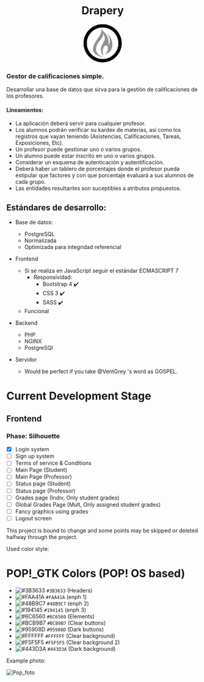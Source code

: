 <h1 align="center"> Drapery </h1>

<p align="center">
    <img height=100 width=100 src="img/drapery-logo.png" alt="The Drapery">
</p>

### Gestor de calificaciones simple.

Desarrollar una base de datos que sirva para la gestión de calificaciones de
los profesores.

#### Lineamientos:

* La aplicación deberá servir para cualquier profesor.
* Los alumnos podrán verificar su kardex de materias, así como los registros
que vayan teniendo (Asistencias, Calificaciones, Tareas, Exposiciones, Etc).
* Un profesor puede gestionar uno o varios grupos.
* Un alumno puede estar inscrito en uno o varios grupos.
* Considerar un esquema de autenticación y autentificación.
* Deberá haber un tablero de porcentajes donde el profesor pueda estipular que
factores y con que porcentaje evaluará a sus alumnos de cada grupo.
* Las entidades resultantes son suceptibles a atributos propuestos.

## Estándares de desarrollo:

* Base de datos:
    * PostgreSQL
    * Normalizada
    * Optimizada para integridad referencial

* Frontend
    * Si se realiza en JavaScript seguir el estándar ECMASCRIPT 7
        * Responsividad:
            * Bootstrap 4 :heavy_check_mark:
            * CSS 3 :heavy_check_mark:
            * SASS :heavy_check_mark:
    * Funcional

* Backend
    * PHP
    * NGINX
    * PostgreSQl

* Servidor
    * Would be perfect if you take @VentGrey 's word as GOSPEL.

# Current Development Stage
## Frontend
### Phase: Silhouette
- [x] Login system
- [ ] Sign up system
- [ ] Terms of service & Conditions
- [ ] Main Page (Student)
- [ ] Main Page (Professor)
- [ ] Status page (Student)
- [ ] Status page (Professor)
- [ ] Grades page (Indiv, Only student grades)
- [ ] Global Grades Page (Mult, Only assigned student grades)
- [ ] Fancy graphics using grades
- [ ] Logout screen

This project is bound to change and some points may be skipped or deleted
halfway through the project.

Used color style:

# POP!_GTK Colors (POP! OS based)

- ![#3B3633](https://placehold.it/15/3B3633/000000?text=+) `#3B3633` (Headers)
- ![#FAA41A](https://placehold.it/15/FAA41A/000000?text=+) `#FAA41A` (enph 1)
- ![#48B9C7](https://placehold.it/15/48B9C7/000000?text=+) `#48B9C7` (enph 2)
- ![#194145](https://placehold.it/15/194145/000000?text=+) `#194145` (enph 3)
- ![#6C6560](https://placehold.it/15/6C6560/000000?text=+) `#6C6560` (Elements)
- ![#BCB9B7](https://placehold.it/15/BCB9B7/000000?text=+) `#BCB9B7` (Clear buttons)
- ![#95908D](https://placehold.it/15/95908D/000000?text=+) `#95908D` (Dark buttons)
- ![#FFFFFF](https://placehold.it/15/FFFFFF/000000?text=+) `#FFFFFF` (Clear background)
- ![#F5F5F5](https://placehold.it/15/F5F5F5/000000?text=+) `#F5F5F5` (Clear background 2)
- ![#443D3A](https://placehold.it/15/443D3A/000000?text=+) `#443D3A` (Dark background)

Example photo:

![Pop_foto](https://raw.githubusercontent.com/pop-os/gtk-theme/master_cosmic/screenshots/main.png)

